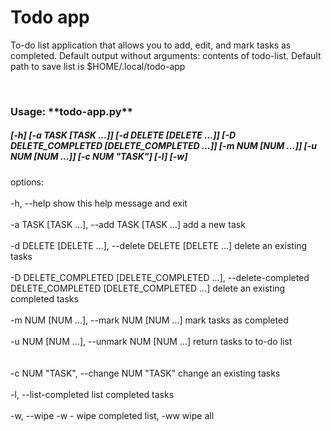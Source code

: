 # Todo app
<p>To-do list application that allows you to add, edit, and mark tasks as completed. Default output without arguments:
contents of todo-list. Default path to save list is $HOME/.local/todo-app</p>
<br> 

<h3>Usage: **todo-app.py**</h3>

<h5><em>[-h] [-a TASK [TASK ...]] [-d DELETE [DELETE ...]] [-D DELETE_COMPLETED [DELETE_COMPLETED ...]] [-m NUM [NUM ...]] [-u NUM [NUM ...]] [-c NUM "TASK"] [-l] [-w]</em></h5>

options:
<br><br>
  -h, --help            show this help message and exit
<br> <br>
  -a TASK [TASK ...], --add TASK [TASK ...]
                        add a new task
<br> <br>
  -d DELETE [DELETE ...], --delete DELETE [DELETE ...]
                        delete an existing tasks
<br> <br>
  -D DELETE_COMPLETED [DELETE_COMPLETED ...], --delete-completed DELETE_COMPLETED [DELETE_COMPLETED ...]
                        delete an existing completed tasks
<br> <br>
  -m NUM [NUM ...], --mark NUM [NUM ...]
                        mark tasks as completed
<br> <br>
  -u NUM [NUM ...], --unmark NUM [NUM ...]
                        return tasks to to-do list
<br><br>  
  -c NUM "TASK", --change NUM "TASK"
                        change an existing tasks
<br><br>
  -l, --list-completed  list completed tasks
<br><br>
  -w, --wipe            -w - wipe completed list, -ww wipe all
